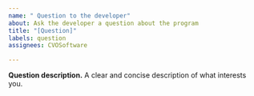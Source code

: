 ```yaml
---
name: " Question to the developer"
about: Ask the developer a question about the program
title: "[Question]"
labels: question
assignees: CVOSoftware

---
```


**Question description.**
A clear and concise description of what interests you.
